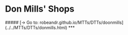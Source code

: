 # Don Mills' Shops
<aside>
##### [→ Go to: robeandr.github.io/MTTs/DTTs/doonmills](../../MTTs/DTTs/donmills.html)
<script type="text/javascript">
	location = "../../MTTs/DTTs/donmills.html";
</script>
***
</aside>